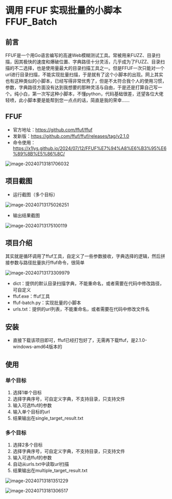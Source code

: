 # 调用 FFUF 实现批量的小脚本 FFUF_Batch

## 前言

FFUF是一个用Go语言编写的高速Web模糊测试工具。常被用来FUZZ、目录扫描，因其极快的速度和爆破位置、字典路径十分灵活，几乎成为了FUZZ、目录扫描的不二选择，也是使用量最大的目录扫描工具之一。但是FFUF一次只能对一个url进行目录扫描，不能实现批量扫描，于是就有了这个小脚本的出现。网上其实也有这种类似的小脚本，已经写得非常优秀了，但是不太符合我个人的使用习惯，参数，字典路径方面没有达到我想要的那种灵活与自由，于是还是打算自己写一个。纯小白，第一次写这种小脚本，不懂python，代码基础很差，还望各位大佬轻喷，此小脚本要是能帮到您一点点的话，简直是我的荣幸……

## FFUF

* 官方地址：https://github.com/ffuf/ffuf
* 发新版：https://github.com/ffuf/ffuf/releases/tag/v2.1.0
* 命令使用：https://x1lys.github.io/2024/07/12/FFUF%E7%94%A8%E6%B3%95%E6%89%8B%E5%86%8C/

![image-20240713181706032](C:\Users\23822\AppData\Roaming\Typora\typora-user-images\image-20240713181706032.png)

## 项目截图

* 运行截图（多个目标）

![image-20240713175026251](C:\Users\23822\AppData\Roaming\Typora\typora-user-images\image-20240713175026251.png)

* 输出结果截图

![image-20240713175100119](C:\Users\23822\AppData\Roaming\Typora\typora-user-images\image-20240713175100119.png)

## 项目介绍

其实就是循环调用了ffuf工具，自定义了一些参数接收，字典选择的逻辑，然后拼接参数与路径批量执行ffuf命令，很简单

![image-20240713173309979](C:\Users\23822\AppData\Roaming\Typora\typora-user-images\image-20240713173309979.png)

* dict：提供的默认目录扫描字典，不能重命名，或者需要在代码中修改路径，可自定义
* ffuf.exe：ffuf工具
* ffuf-batch.py：实现批量的小脚本
* urls.txt：提供的url列表，不能重命名，或者需要在代码中修改文件名

## 安装

* 直接下载该项目即可，ffuf已经打包好了，无需再下载ffuf，是2.1.0-windows-amd64版本的

## 使用

### 单个目标

1. 选择1单个目标
2. 选择字典序号，可自定义字典，不支持目录，只支持文件
3. 输入可选ffuf的参数
4. 输入单个目标的url
5. 结果输出在single_target_result.txt

### 多个目标

1. 选择2多个目标
2. 选择字典序号，可自定义字典，不支持目录，只支持文件
3. 输入可选ffuf的参数
4. 自动从urls.txt中读取url扫描
5. 结果输出在multiple_target_result.txt

![image-20240713181351229](C:\Users\23822\AppData\Roaming\Typora\typora-user-images\image-20240713181351229.png)

![image-20240713181306517](C:\Users\23822\AppData\Roaming\Typora\typora-user-images\image-20240713181306517.png)